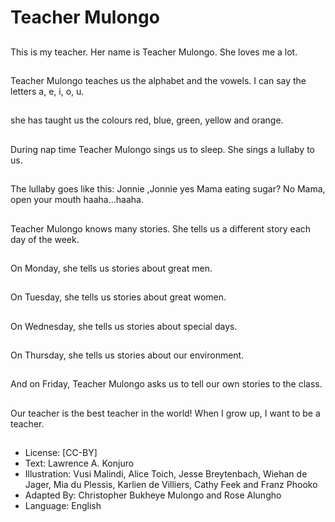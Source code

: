 # Teacher Mulongo

##
This is my teacher.
Her name is Teacher Mulongo.
She loves me a lot.

##
Teacher Mulongo teaches us the
alphabet and the vowels.
I can say the letters a, e, i, o, u.

##
she has taught us the colours
red, blue, green, yellow and
orange.

##
During nap time Teacher
Mulongo sings us to sleep.
She sings a lullaby to us.

##
The lullaby goes like this:
Jonnie ,Jonnie
yes Mama
eating sugar?
No Mama,
open your mouth
haaha...haaha.

##
Teacher Mulongo knows many stories.
She tells us a different story each day of the week.

##
On Monday, she tells us stories
about great men.

##
On Tuesday, she tells us stories
about great women.

##
On Wednesday, she tells us
stories about special days.

##
On Thursday, she tells us
stories about our environment.

##
And on Friday, Teacher Mulongo
asks us to tell our own stories to
the class.

##
Our teacher is the best teacher
in the world!
When I grow up, I want to be a
teacher.

##
* License: [CC-BY]
* Text: Lawrence A. Konjuro
* Illustration: Vusi Malindi, Alice Toich, Jesse Breytenbach, Wiehan de Jager, Mia du Plessis, Karlien de Villiers, Cathy Feek and Franz Phooko
* Adapted By: Christopher Bukheye Mulongo and Rose Alungho
* Language: English
